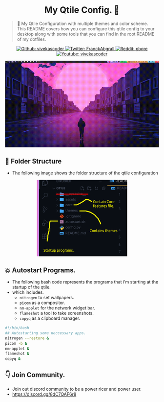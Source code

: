 <h1 align="center">My Qtile Config. 👋</h1>

>  :dart: My Qtile Configuration with multiple themes and color scheme. <br>This README covers how you can configure this qtile config to your desktop along with some tools that you can find in the root README of my dotfiles.
<p align="center">
  <a href="https://twitter.com/vivekascoder">
  <img alt="Github: vivekascoder" src="https://img.shields.io/github/followers/vivekascoder?style=social" target="_blank" />
    <img alt="Twitter: FranckAbgrall" src="https://img.shields.io/twitter/follow/vivekascoder.svg?style=social" target="_blank" />
    <img alt="Reddit: pbqre" src="https://img.shields.io/reddit/user-karma/combined/pbqre?style=social" target="_blank" />
    <img alt="Youtube: vivekascoder" src="https://img.shields.io/youtube/channel/subscribers/UC1uPwKU2VB9d1COLsyT4_GA?style=social" target="_blank" />
  </a>
</p>
<p align="center">
    <img src="./assets/output.gif">
</p>

##  :file_folder: Folder Structure
- The following image shows the folder structure of the qtile configuration
<p align="center">
    <img src="./assets/folders.png">
</p>

##  :boom: Autostart Programs.
- The following bash code represents the programs that i'm starting at the startup of the qtile.
- which includes.
  - `nitrogen` to set wallpapers.
  - `picom` as a  compositor.
  - `nm-applet` for the network widget bar.
  - `flameshot` a tool to take screenshots.
  - `copyq` as a clipboard manager.
```bash
#!/bin/bash
## Autostarting some neccessary apps.
nitrogen --restore &
picom -b &
nm-applet &
flameshot &
copyq &
```

##  :point_down: Join Community.
- Join out discord community to be a power ricer and power user.
- https://discord.gg/8dC7QAF6r8